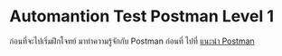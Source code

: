 # Automantion Test Postman Level 1

ก่อนที่จะไปเริ่มฝึกโจทย์ มาทำความรู้จักกับ Postman ก่อนที่ ไปที่ [แนะนำ Postman](level0-postman-introduce.md)


